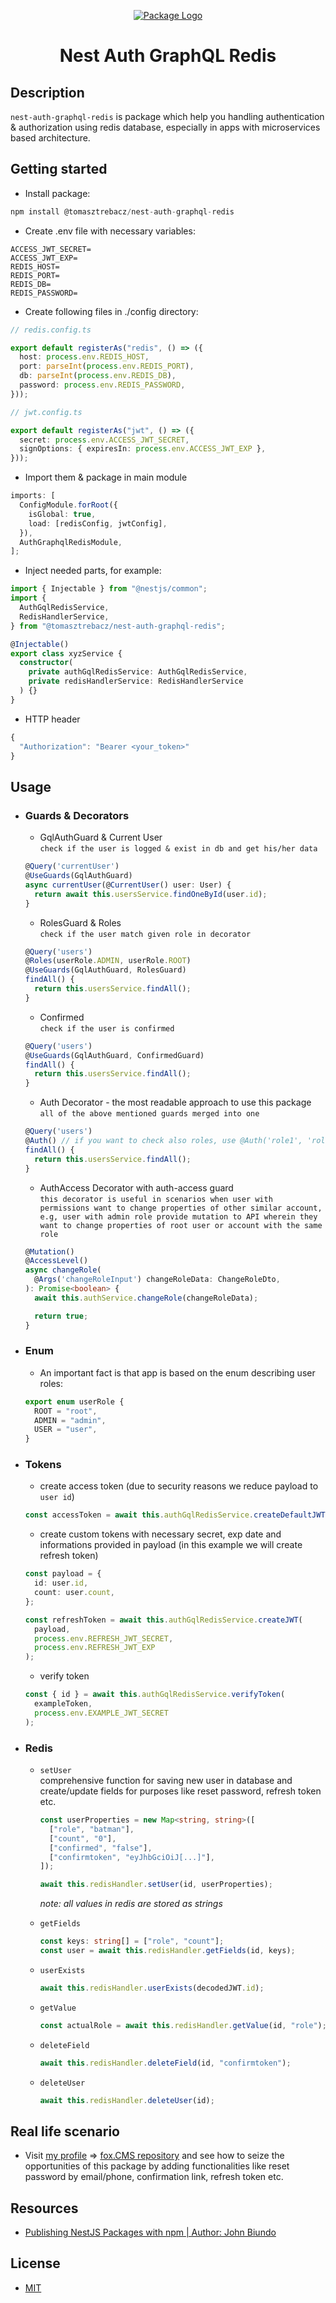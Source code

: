 <p align="center">
  <a href="https://github.com/TomaszTrebacz/nest-auth-graphql-redis/packages/541967"><img src="https://i.postimg.cc/NG61WrJS/logo.png" alt="Package Logo" /></a>
   <h1 align="center">Nest Auth GraphQL Redis</h1>
</p>

## Description

`nest-auth-graphql-redis` is package which help you handling authentication & authorization using redis database, especially in apps with microservices based architecture.

## Getting started

- Install package:

```ts
npm install @tomasztrebacz/nest-auth-graphql-redis
```

- Create .env file with necessary variables:

```
ACCESS_JWT_SECRET=
ACCESS_JWT_EXP=
REDIS_HOST=
REDIS_PORT=
REDIS_DB=
REDIS_PASSWORD=
```

- Create following files in ./config directory:

```ts
// redis.config.ts

export default registerAs("redis", () => ({
  host: process.env.REDIS_HOST,
  port: parseInt(process.env.REDIS_PORT),
  db: parseInt(process.env.REDIS_DB),
  password: process.env.REDIS_PASSWORD,
}));

// jwt.config.ts

export default registerAs("jwt", () => ({
  secret: process.env.ACCESS_JWT_SECRET,
  signOptions: { expiresIn: process.env.ACCESS_JWT_EXP },
}));
```

- Import them & package in main module

```ts
imports: [
  ConfigModule.forRoot({
    isGlobal: true,
    load: [redisConfig, jwtConfig],
  }),
  AuthGraphqlRedisModule,
];
```

- Inject needed parts, for example:

```ts
import { Injectable } from "@nestjs/common";
import {
  AuthGqlRedisService,
  RedisHandlerService,
} from "@tomasztrebacz/nest-auth-graphql-redis";

@Injectable()
export class xyzService {
  constructor(
    private authGqlRedisService: AuthGqlRedisService,
    private redisHandlerService: RedisHandlerService
  ) {}
}
```

- HTTP header

```ts
{
  "Authorization": "Bearer <your_token>"
}
```

## Usage

- ### Guards & Decorators

  - GqlAuthGuard & Current User  
    `check if the user is logged & exist in db and get his/her data`

  ```ts
  @Query('currentUser')
  @UseGuards(GqlAuthGuard)
  async currentUser(@CurrentUser() user: User) {
    return await this.usersService.findOneById(user.id);
  }
  ```

  - RolesGuard & Roles  
    `check if the user match given role in decorator`

  ```ts
  @Query('users')
  @Roles(userRole.ADMIN, userRole.ROOT)
  @UseGuards(GqlAuthGuard, RolesGuard)
  findAll() {
    return this.usersService.findAll();
  }
  ```

  - Confirmed  
    `check if the user is confirmed`

  ```ts
  @Query('users')
  @UseGuards(GqlAuthGuard, ConfirmedGuard)
  findAll() {
    return this.usersService.findAll();
  }
  ```

  - Auth Decorator - the most readable approach to use this package  
    `all of the above mentioned guards merged into one`

  ```ts
  @Query('users')
  @Auth() // if you want to check also roles, use @Auth('role1', 'role2')
  findAll() {
    return this.usersService.findAll();
  }
  ```

  - AuthAccess Decorator with auth-access guard  
    `this decorator is useful in scenarios when user with permissions want to change properties of other similar account, e.g, user with admin role provide mutation to API wherein they want to change properties of root user or account with the same role`

  ```ts
  @Mutation()
  @AccessLevel()
  async changeRole(
    @Args('changeRoleInput') changeRoleData: ChangeRoleDto,
  ): Promise<boolean> {
    await this.authService.changeRole(changeRoleData);

    return true;
  }
  ```

- ### Enum

  - An important fact is that app is based on the enum describing user roles:

  ```ts
  export enum userRole {
    ROOT = "root",
    ADMIN = "admin",
    USER = "user",
  }
  ```

- ### Tokens

  - create access token (due to security reasons we reduce payload to `user id`)

  ```ts
  const accessToken = await this.authGqlRedisService.createDefaultJWT(user.id);
  ```

  - create custom tokens with necessary secret, exp date and informations provided in payload (in this example we will create refresh token)

  ```ts
  const payload = {
    id: user.id,
    count: user.count,
  };

  const refreshToken = await this.authGqlRedisService.createJWT(
    payload,
    process.env.REFRESH_JWT_SECRET,
    process.env.REFRESH_JWT_EXP
  );
  ```

  - verify token

  ```ts
  const { id } = await this.authGqlRedisService.verifyToken(
    exampleToken,
    process.env.EXAMPLE_JWT_SECRET
  );
  ```

- ### Redis

  - `setUser`  
    comprehensive function for saving new user in database
    and create/update fields for purposes
    like reset password, refresh token etc.

    ```ts
    const userProperties = new Map<string, string>([
      ["role", "batman"],
      ["count", "0"],
      ["confirmed", "false"],
      ["confirmtoken", "eyJhbGciOiJ[...]"],
    ]);

    await this.redisHandler.setUser(id, userProperties);
    ```

    <i>note: all values in redis are stored as strings</i>

  - `getFields`

    ```ts
    const keys: string[] = ["role", "count"];
    const user = await this.redisHandler.getFields(id, keys);
    ```

  - `userExists`

    ```ts
    await this.redisHandler.userExists(decodedJWT.id);
    ```

  - `getValue`

    ```ts
    const actualRole = await this.redisHandler.getValue(id, "role");
    ```

  - `deleteField`

    ```ts
    await this.redisHandler.deleteField(id, "confirmtoken");
    ```

  - `deleteUser`
    ```ts
    await this.redisHandler.deleteUser(id);
    ```

## Real life scenario

- Visit <a href="https://github.com/tomasztrebacz">my profile</a> => <a href="https://github.com/TomaszTrebacz/fox.CMS">fox.CMS repository</a> and see how to seize the opportunities of this package by adding functionalities like reset password by email/phone, confirmation link, refresh token etc.

## Resources

- <a href="https://dev.to/nestjs/publishing-nestjs-packages-with-npm-21fm">Publishing NestJS Packages with npm | Author: John Biundo</a>

## License

- [MIT](https://github.com/TomaszTrebacz/nest-auth-graphql-redis/blob/master/LICENSE.md)
